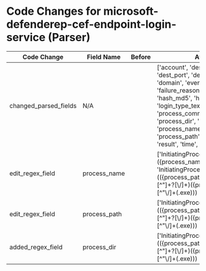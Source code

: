 # Code Changes for microsoft-defenderep-cef-endpoint-login-service (Parser)

| Code Change | Field Name | Before | After |
|-------------|------------|--------|-------|
| changed_parsed_fields | N/A |  | ['account', 'dest_ip', 'dest_port', 'device_id', 'domain', 'event_name', 'failure_reason', 'full_name', 'hash_md5', 'host', 'login_id', 'login_type_text', 'process_command_line', 'process_dir', 'process_id', 'process_name', 'process_path', 'protocol', 'result', 'time', 'user'] |
| edit_regex_field | process_name |  | ['InitiatingProcessFileName":"({process_name}[^"]+?)",', 'InitiatingProcessFolderPath":"(({process_path}({process_dir}[^"]+?[\\\/]+)({process_name}[^"\\\/]+(\.exe)))|({=process_dir}[^"]+))",', 'exa_json_path=$..InitiatingProcessFolderPath,exa_regex=^(({process_path}({process_dir}[^"]+?[\\\/]+)({process_name}[^"\\\/]+(\.exe)))|({=process_dir}[^"]+))$', 'exa_json_path=$.InitiatingProcessFolderPath,exa_regex=^(({process_path}({process_dir}[^"]+?[\\\/]+)({process_name}[^"\\\/]+(\.exe)))|({=process_dir}[^"]+))$'] |
| edit_regex_field | process_path |  | ['InitiatingProcessFolderPath":"(({process_path}({process_dir}[^"]+?[\\\/]+)({process_name}[^"\\\/]+(\.exe)))|({=process_dir}[^"]+))",', 'exa_json_path=$..InitiatingProcessFolderPath,exa_regex=^(({process_path}({process_dir}[^"]+?[\\\/]+)({process_name}[^"\\\/]+(\.exe)))|({=process_dir}[^"]+))$', 'exa_json_path=$.InitiatingProcessFolderPath,exa_regex=^(({process_path}({process_dir}[^"]+?[\\\/]+)({process_name}[^"\\\/]+(\.exe)))|({=process_dir}[^"]+))$'] |
| added_regex_field | process_dir |  | ['InitiatingProcessFolderPath":"(({process_path}({process_dir}[^"]+?[\\\/]+)({process_name}[^"\\\/]+(\.exe)))|({=process_dir}[^"]+))",', 'exa_json_path=$..InitiatingProcessFolderPath,exa_regex=^(({process_path}({process_dir}[^"]+?[\\\/]+)({process_name}[^"\\\/]+(\.exe)))|({=process_dir}[^"]+))$', 'exa_json_path=$.InitiatingProcessFolderPath,exa_regex=^(({process_path}({process_dir}[^"]+?[\\\/]+)({process_name}[^"\\\/]+(\.exe)))|({=process_dir}[^"]+))$'] |